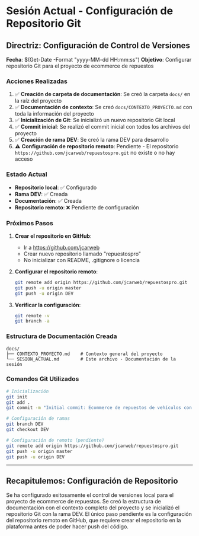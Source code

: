 # Sesión Actual - Configuración de Repositorio Git

## Directriz: Configuración de Control de Versiones

**Fecha**: $(Get-Date -Format "yyyy-MM-dd HH:mm:ss")
**Objetivo**: Configurar repositorio Git para el proyecto de ecommerce de repuestos

### Acciones Realizadas

1. ✅ **Creación de carpeta de documentación**: Se creó la carpeta `docs/` en la raíz del proyecto
2. ✅ **Documentación de contexto**: Se creó `docs/CONTEXTO_PROYECTO.md` con toda la información del proyecto
3. ✅ **Inicialización de Git**: Se inicializó un nuevo repositorio Git local
4. ✅ **Commit inicial**: Se realizó el commit inicial con todos los archivos del proyecto
5. ✅ **Creación de rama DEV**: Se creó la rama DEV para desarrollo
6. ⚠️ **Configuración de repositorio remoto**: Pendiente - El repositorio `https://github.com/jcarweb/repuestospro.git` no existe o no hay acceso

### Estado Actual

- **Repositorio local**: ✅ Configurado
- **Rama DEV**: ✅ Creada
- **Documentación**: ✅ Creada
- **Repositorio remoto**: ❌ Pendiente de configuración

### Próximos Pasos

1. **Crear el repositorio en GitHub**:
   - Ir a https://github.com/jcarweb
   - Crear nuevo repositorio llamado "repuestospro"
   - No inicializar con README, .gitignore o licencia

2. **Configurar el repositorio remoto**:
   ```bash
   git remote add origin https://github.com/jcarweb/repuestospro.git
   git push -u origin master
   git push -u origin DEV
   ```

3. **Verificar la configuración**:
   ```bash
   git remote -v
   git branch -a
   ```

### Estructura de Documentación Creada

```
docs/
├── CONTEXTO_PROYECTO.md    # Contexto general del proyecto
└── SESION_ACTUAL.md        # Este archivo - Documentación de la sesión
```

### Comandos Git Utilizados

```bash
# Inicialización
git init
git add .
git commit -m "Initial commit: Ecommerce de repuestos de vehículos con documentación"

# Configuración de ramas
git branch DEV
git checkout DEV

# Configuración de remoto (pendiente)
git remote add origin https://github.com/jcarweb/repuestospro.git
git push -u origin master
git push -u origin DEV
```

---

## Recapitulemos: Configuración de Repositorio

Se ha configurado exitosamente el control de versiones local para el proyecto de ecommerce de repuestos. Se creó la estructura de documentación con el contexto completo del proyecto y se inicializó el repositorio Git con la rama DEV. El único paso pendiente es la configuración del repositorio remoto en GitHub, que requiere crear el repositorio en la plataforma antes de poder hacer push del código. 
